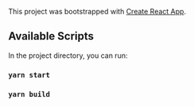 This project was bootstrapped with [Create React App](https://github.com/facebook/create-react-app).

## Available Scripts

In the project directory, you can run:

### `yarn start`

### `yarn build`